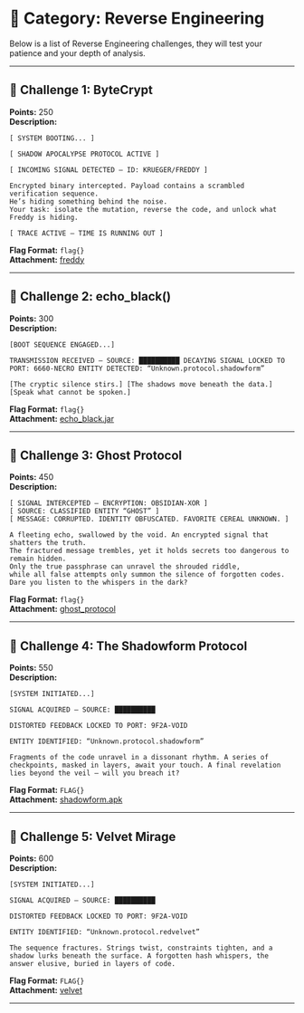 # 🧬 Category: Reverse Engineering

Below is a list of Reverse Engineering challenges, they will test your patience and your depth of analysis.

---

## 🔹 Challenge 1: ByteCrypt
**Points:** 250  
**Description:** 
``` 
[ SYSTEM BOOTING... ]

[ SHADOW APOCALYPSE PROTOCOL ACTIVE ]

[ INCOMING SIGNAL DETECTED — ID: KRUEGER/FREDDY ]

Encrypted binary intercepted. Payload contains a scrambled verification sequence.
He’s hiding something behind the noise.
Your task: isolate the mutation, reverse the code, and unlock what Freddy is hiding.

[ TRACE ACTIVE — TIME IS RUNNING OUT ]
```
  
**Flag Format:** `flag{}`  
**Attachment:** [freddy](../../../attachments/Shadow_Apocalypse_CTF_2025_Files/freddy)

---

## 🔹 Challenge 2: echo_black()
**Points:** 300  
**Description:** 
``` 
[BOOT SEQUENCE ENGAGED...]

TRANSMISSION RECEIVED — SOURCE: ██████████ DECAYING SIGNAL LOCKED TO PORT: 6660-NECRO ENTITY DETECTED: “Unknown.protocol.shadowform”

[The cryptic silence stirs.] [The shadows move beneath the data.] [Speak what cannot be spoken.]
```
  
**Flag Format:** `flag{}`  
**Attachment:** [echo_black.jar](../../../attachments/Shadow_Apocalypse_CTF_2025_Files/echo_black.jar)

---

## 🔹 Challenge 3: Ghost Protocol
**Points:** 450  
**Description:** 
``` 
[ SIGNAL INTERCEPTED — ENCRYPTION: OBSIDIAN-XOR ]
[ SOURCE: CLASSIFIED ENTITY “GHOST” ]
[ MESSAGE: CORRUPTED. IDENTITY OBFUSCATED. FAVORITE CEREAL UNKNOWN. ]

A fleeting echo, swallowed by the void. An encrypted signal that shatters the truth.
The fractured message trembles, yet it holds secrets too dangerous to remain hidden.
Only the true passphrase can unravel the shrouded riddle,
while all false attempts only summon the silence of forgotten codes.
Dare you listen to the whispers in the dark?
```
  
**Flag Format:** `flag{}`  
**Attachment:** [ghost_protocol](../../../attachments/Shadow_Apocalypse_CTF_2025_Files/ghost_protocol)

---

## 🔹 Challenge 4: The Shadowform Protocol
**Points:** 550  
**Description:** 
``` 
[SYSTEM INITIATED...]

SIGNAL ACQUIRED — SOURCE: ██████████

DISTORTED FEEDBACK LOCKED TO PORT: 9F2A-VOID

ENTITY IDENTIFIED: “Unknown.protocol.shadowform”

Fragments of the code unravel in a dissonant rhythm. A series of checkpoints, masked in layers, await your touch. A final revelation lies beyond the veil — will you breach it?
```
  
**Flag Format:** `FLAG{}`  
**Attachment:** [shadowform.apk](../../../attachments/Shadow_Apocalypse_CTF_2025_Files/shadowform.apk)

---

## 🔹 Challenge 5: Velvet Mirage
**Points:** 600  
**Description:** 
``` 
[SYSTEM INITIATED...]

SIGNAL ACQUIRED — SOURCE: ██████████

DISTORTED FEEDBACK LOCKED TO PORT: 9F2A-VOID

ENTITY IDENTIFIED: “Unknown.protocol.redvelvet”

The sequence fractures. Strings twist, constraints tighten, and a shadow lurks beneath the surface. A forgotten hash whispers, the answer elusive, buried in layers of code.
```
  
**Flag Format:** `FLAG{}`  
**Attachment:** [velvet](../../../attachments/Shadow_Apocalypse_CTF_2025_Files/velvet)

--- 

  